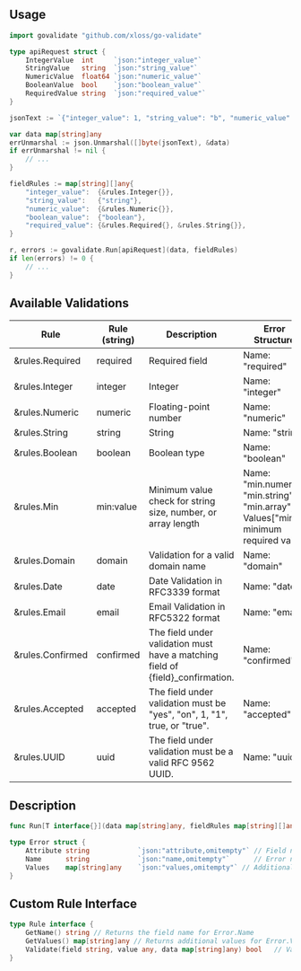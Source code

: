 ## Usage

```go
import govalidate "github.com/xloss/go-validate"

type apiRequest struct {
    IntegerValue  int     `json:"integer_value"`
    StringValue   string  `json:"string_value"`
    NumericValue  float64 `json:"numeric_value"`
    BooleanValue  bool    `json:"boolean_value"`
    RequiredValue string  `json:"required_value"`
}

jsonText := `{"integer_value": 1, "string_value": "b", "numeric_value": 3.1, "boolean_value": true, "required_value": "r"}`

var data map[string]any
errUnmarshal := json.Unmarshal([]byte(jsonText), &data)
if errUnmarshal != nil {
    // ...
}

fieldRules := map[string][]any{
    "integer_value":  {&rules.Integer{}},
    "string_value":   {"string"},
    "numeric_value":  {&rules.Numeric{}},
    "boolean_value":  {"boolean"},
    "required_value": {&rules.Required{}, &rules.String{}},
}

r, errors := govalidate.Run[apiRequest](data, fieldRules)
if len(errors) != 0 {
    // ...
}
```

## Available Validations

| Rule             | Rule (string) | Description                                                                    | Error Structure                                                                       |
|------------------|---------------|--------------------------------------------------------------------------------|---------------------------------------------------------------------------------------|
| &rules.Required  | required      | Required field                                                                 | Name: "required"                                                                      |         
| &rules.Integer   | integer       | Integer                                                                        | Name: "integer"                                                                       |
| &rules.Numeric   | numeric       | Floating-point number                                                          | Name: "numeric"                                                                       |
| &rules.String    | string        | String                                                                         | Name: "string"                                                                        |
| &rules.Boolean   | boolean       | Boolean type                                                                   | Name: "boolean"                                                                       |
| &rules.Min       | min:value     | Minimum value check for string size, number, or array length                   | Name: "min.numeric", "min.string", "min.array", Values["min"]: minimum required value |
| &rules.Domain    | domain        | Validation for a valid domain name                                             | Name: "domain"                                                                        |
| &rules.Date      | date          | Date Validation in RFC3339 format                                              | Name: "date"                                                                          |
| &rules.Email     | email         | Email Validation  in RFC5322 format                                            | Name: "email"                                                                         |
| &rules.Confirmed | confirmed     | The field under validation must have a matching field of {field}_confirmation. | Name: "confirmed"                                                                     |
| &rules.Accepted  | accepted      | The field under validation must be "yes", "on", 1, "1", true, or "true".       | Name: "accepted"                                                                      |
| &rules.UUID      | uuid          | The field under validation must be a valid RFC 9562 UUID.                      | Name: "uuid"                                                                          |

## Description

```go
func Run[T interface{}](data map[string]any, fieldRules map[string][]any) (*T, []Error)
```

```go
type Error struct {
    Attribute string            `json:"attribute,omitempty"` // Field name
    Name      string            `json:"name,omitempty"`      // Error name
    Values    map[string]any    `json:"values,omitempty"` // Additional fields
}
```

## Custom Rule Interface

```go
type Rule interface {
    GetName() string // Returns the field name for Error.Name
    GetValues() map[string]any // Returns additional values for Error.Values
    Validate(field string, value any, data map[string]any) bool   // Validation result for the value
}
```